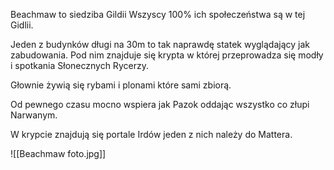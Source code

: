 Beachmaw to siedziba Gildii Wszyscy 100% ich społeczeństwa są w tej Gidlii.

Jeden z budynków długi na 30m to tak naprawdę statek wyglądający jak zabudowania. Pod nim znajduje się krypta w której przeprowadza się modły i spotkania Słonecznych Rycerzy.

Głownie żywią się rybami i plonami które sami zbiorą.

Od pewnego czasu mocno wspiera jak Pazok oddając wszystko co złupi Narwanym.

W krypcie znajdują się portale Irdów jeden z nich należy do Mattera.

![[Beachmaw foto.jpg]]